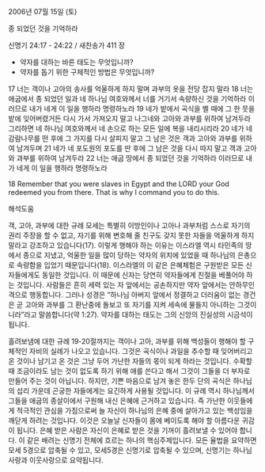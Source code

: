 2006년 07월 15일 (토)

종 되었던 것을 기억하라



신명기 24:17 - 24:22 / 새찬송가 411 장


- 약자를 대하는 바른 태도는 무엇입니까? 
- 약자를 돕기 위한 구체적인 방법은 무엇입니까? 

17 너는 객이나 고아의 송사를 억울하게 하지 말며 과부의 옷을 전당 잡지 말라 18 너는 애굽에서 종 되었던 일과 네 하나님 여호와께서 너를 거기서 속량하신 것을 기억하라 이러므로 내가 네게 이 일을 행하라 명령하노라 19 네가 밭에서 곡식을 벨 때에 그 한 뭇을 밭에 잊어버렸거든 다시 가서 가져오지 말고 나그네와 고아와 과부를 위하여 남겨두라 그리하면 네 하나님 여호와께서 네 손으로 하는 모든 일에 복을 내리시리라 20 네가 네 감람나무를 떤 후에 그 가지를 다시 살피지 말고 그 남은 것은 객과 고아와 과부를 위하여 남겨두며 21 네가 네 포도원의 포도를 딴 후에 그 남은 것을 다시 따지 말고 객과 고아와 과부를 위하여 남겨두라 22 너는 애굽 땅에서 종 되었던 것을 기억하라 이러므로 내가 네게 이 일을 행하라 명령하노라 

18  Remember that you were slaves in Egypt and the LORD your God redeemed you from there. That is why I command you to do this.

해석도움





객, 고아, 과부에 대한 규례  모세는 특별히 이방인이나 고아나 과부처럼 스스로 자기의 권리 주장을 할 수 없고, 자기를 위해 변호해 줄 친구도 갖지 못한 자들을 억울하게 하지 말라고 강조하고 있습니다(17). 이렇게 행해야 하는 이유는 이스라엘 역시 타민족의 땅에서 종으로 지냈고, 억울한 일을 많이 당하는 약자의 위치에 있었을 때 하나님의 은총으로 속량함을 입었기 때문입니다(18). 이스라엘의 이 같은 은혜체험은 구원받은 모든 신자들에게도 동일한 것입니다. 이 때문에 신자는 당연히 약자들에게 친절을 베풀어야 하는 것입니다. 사람들은 흔히 세력 있는 자 앞에서는 공손하지만 약자 앞에서는 안하무인격으로 행동합니다. 그러나 성경은 “하나님 아버지 앞에서 정결하고 더러움이 없는 경건은 곧 고아와 과부를 그 환난중에 돌보고 또 자기를 지켜 세속에 물들지 아니하는 그것이니라”라고 말씀합니다(약 1:27). 약자를 대하는 태도는 그의 신앙의 진실성의 시금석이 됩니다.  

흘려보냄에 대한 규례  19-20절까지는 객이나 고아, 과부를 위해 백성들이 행해야 할 구체적인 자비의 실례가 나오고 있습니다. 그것은 곡식이나 과일을 추수할 때 잊어버리고 온 것이나 남기고 온 것은 그냥 두어 가난한 자들의 몫이 되게 하라는 것입니다. 수확할 때 조금이라도 남는 것이 없도록 하기 위해 애를 쓴다고 해서 그것이 그들을 더 부자로 만들어 주는 것이 아닙니다. 하지만, 기쁜 마음으로 남겨 놓은 한두 단의 곡식은 하나님의 섭리 가운데 곤궁한 자들에게는 요긴하게 사용될 것입니다. 이 규례 역시 하나님께서 그들을 애굽의 종살이에서 구원해 내신 은혜에 근거하고 있습니다. 즉 가난한 이웃들에게 적극적인 관심을 가짐으로써 늘 자신이 하나님의 은혜 중에 살아가고 있는 백성임을 깨닫게 하려는 것입니다. 이것은 오늘날 신자들이 몸에 베이도록 해야 할 아름다운 귀감이 됩니다. 은혜 받은 사람은 자신이 은혜로 받은 것을 기꺼이 흘려보낼 수 있어야 합니다. 이 같은 배려는 신명기 전체에 흐르는 하나의 핵심주제입니다. 모든 율법을 요약하면 모세 5경으로 압축될 수 있고, 모세5경은 신명기로 압축될 수 있으며, 신명기는 하나님사랑과 이웃사랑으로 요약됩니다.